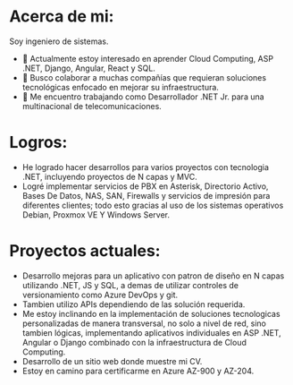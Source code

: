 # Acerca de mi:

Soy ingeniero de sistemas.

- 👀 Actualmente estoy interesado en aprender Cloud Computing, ASP .NET, Django, Angular, React y SQL.
- 💞️ Busco colaborar a muchas compañías que requieran soluciones tecnológicas enfocado en mejorar su infraestructura.
- 🌱 Me encuentro trabajando como Desarrollador .NET Jr. para una multinacional de telecomunicaciones.

# Logros:
- He logrado hacer desarrollos para varios proyectos con tecnologia .NET, incluyendo proyectos de N capas y MVC.
- Logré implementar servicios de PBX en Asterisk, Directorio Activo, Bases De Datos, NAS, SAN, Firewalls y servicios de impresión para diferentes clientes; todo esto gracias al uso de los sistemas operativos Debian, Proxmox VE Y Windows Server.

# Proyectos actuales:
- Desarrollo mejoras para un aplicativo con patron de diseño en N capas utilizando .NET, JS y SQL, a demas de utilizar controles de versionamiento como Azure DevOps y git.
- Tambien utilizo APIs dependiendo de las solución requerida.
- Me estoy inclinando en la implementación de soluciones tecnologicas personalizadas de manera transversal, no solo a nivel de red, sino tambien lógicas, implementando aplicativos individuales en ASP .NET, Angular o Django combinado con la infraestructura de Cloud Computing.
- Desarrollo de un sitio web donde muestre mi CV.
- Estoy en camino para certificarme en Azure AZ-900 y AZ-204.
